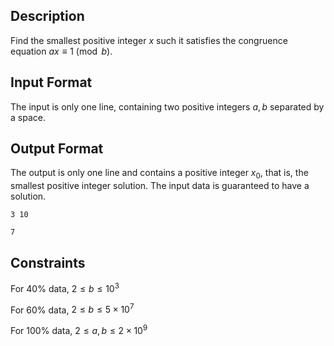 
## Description

Find the smallest positive integer $x$ such it satisfies the congruence equation $ax \equiv 1 \pmod{b}$.

## Input Format

The input is only one line, containing two positive integers $a, b$ separated by a space.

## Output Format

The output is only one line and contains a positive integer $x_0$, that is, the smallest positive integer solution. The input data is guaranteed to have a solution.

```input1
3 10
```
```output1
7
```

## Constraints

For $40\%$ data,  $2 \leq b \leq 10^3$

For $60\%$ data, $2 \leq b \leq 5 \times 10^7$

For $100\%$ data, $2 \leq a, b\leq 2 \times 10^9$